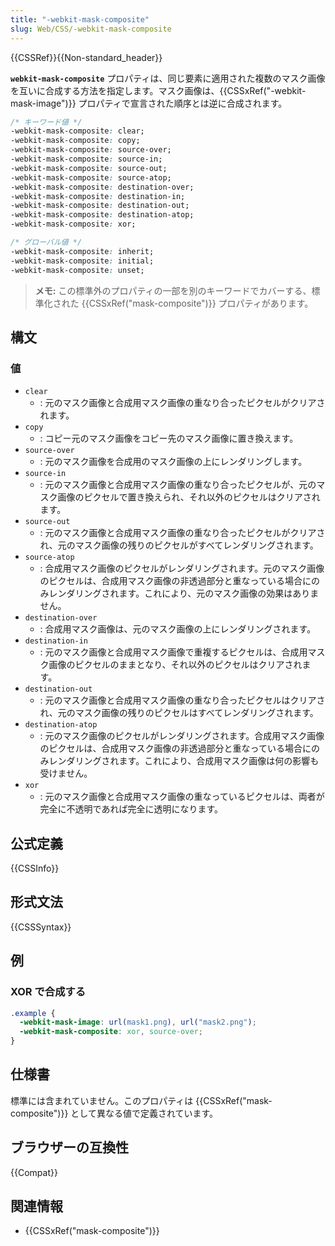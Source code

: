 ```yaml
---
title: "-webkit-mask-composite"
slug: Web/CSS/-webkit-mask-composite
---
```


{{CSSRef}}{{Non-standard_header}}

**`webkit-mask-composite`** プロパティは、同じ要素に適用された複数のマスク画像を互いに合成する方法を指定します。マスク画像は、{{CSSxRef("-webkit-mask-image")}} プロパティで宣言された順序とは逆に合成されます。

```css
/* キーワード値 */
-webkit-mask-composite: clear;
-webkit-mask-composite: copy;
-webkit-mask-composite: source-over;
-webkit-mask-composite: source-in;
-webkit-mask-composite: source-out;
-webkit-mask-composite: source-atop;
-webkit-mask-composite: destination-over;
-webkit-mask-composite: destination-in;
-webkit-mask-composite: destination-out;
-webkit-mask-composite: destination-atop;
-webkit-mask-composite: xor;

/* グローバル値 */
-webkit-mask-composite: inherit;
-webkit-mask-composite: initial;
-webkit-mask-composite: unset;
```

> **メモ:** この標準外のプロパティの一部を別のキーワードでカバーする、標準化された {{CSSxRef("mask-composite")}} プロパティがあります。

## 構文

### 値

- `clear`
  - : 元のマスク画像と合成用マスク画像の重なり合ったピクセルがクリアされます。
- `copy`
  - : コピー元のマスク画像をコピー先のマスク画像に置き換えます。
- `source-over`
  - : 元のマスク画像を合成用のマスク画像の上にレンダリングします。
- `source-in`
  - : 元のマスク画像と合成用マスク画像の重なり合ったピクセルが、元のマスク画像のピクセルで置き換えられ、それ以外のピクセルはクリアされます。
- `source-out`
  - : 元のマスク画像と合成用マスク画像の重なり合ったピクセルがクリアされ、元のマスク画像の残りのピクセルがすべてレンダリングされます。
- `source-atop`
  - : 合成用マスク画像のピクセルがレンダリングされます。元のマスク画像のピクセルは、合成用マスク画像の非透過部分と重なっている場合にのみレンダリングされます。これにより、元のマスク画像の効果はありません。
- `destination-over`
  - : 合成用マスク画像は、元のマスク画像の上にレンダリングされます。
- `destination-in`
  - : 元のマスク画像と合成用マスク画像で重複するピクセルは、合成用マスク画像のピクセルのままとなり、それ以外のピクセルはクリアされます。
- `destination-out`
  - : 元のマスク画像と合成用マスク画像の重なり合ったピクセルはクリアされ、元のマスク画像の残りのピクセルはすべてレンダリングされます。
- `destination-atop`
  - : 元のマスク画像のピクセルがレンダリングされます。合成用マスク画像のピクセルは、合成用マスク画像の非透過部分と重なっている場合にのみレンダリングされます。これにより、合成用マスク画像は何の影響も受けません。
- `xor`
  - : 元のマスク画像と合成用マスク画像の重なっているピクセルは、両者が完全に不透明であれば完全に透明になります。

## 公式定義

{{CSSInfo}}

## 形式文法

{{CSSSyntax}}

## 例

### XOR で合成する

```css
.example {
  -webkit-mask-image: url(mask1.png), url("mask2.png");
  -webkit-mask-composite: xor, source-over;
}
```

## 仕様書

標準には含まれていません。このプロパティは {{CSSxRef("mask-composite")}} として異なる値で定義されています。

## ブラウザーの互換性

{{Compat}}

## 関連情報

- {{CSSxRef("mask-composite")}}
